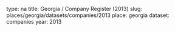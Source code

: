 type: na
title: Georgia / Company Register (2013)
slug: places/georgia/datasets/companies/2013
place: georgia
dataset: companies
year: 2013
